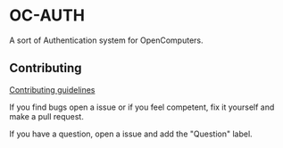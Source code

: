 # OC-AUTH

A sort of Authentication system for OpenComputers.

## Contributing
[Contributing guidelines](CONTRIBUTING.md)

If you find bugs open a issue or if you feel competent, fix it yourself and make a pull request.

If you have a question, open a issue and add the "Question" label.

